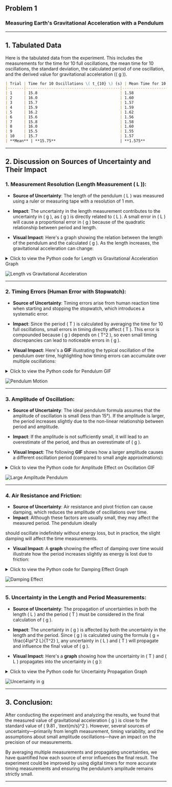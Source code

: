 ## Problem 1

### Measuring Earth's Gravitational Acceleration with a Pendulum

---

## 1. **Tabulated Data**

Here is the tabulated data from the experiment. This includes the measurements for the time for 10 full oscillations, the mean time for 10 oscillations, the standard deviation, the calculated period of one oscillation, and the derived value for gravitational acceleration (\( g \)).

```markdown
| Trial | Time for 10 Oscillations \( t_{10} \) (s) | Mean Time for 10 Oscillations \( \overline{T_{10}} \) (s) | Standard Deviation \( \sigma_{T_{10}} \) (s) | Period \( T \) (s) | Gravitational Acceleration \( g \) (m/s²) |
|-------|-----------------------------------------|----------------------------------------------------------|-----------------------------------------------|-------------------|-------------------------------------------|
| 1     | 15.8                                    | 1.58                                                     | 0.02                                          | 0.158             | 9.82                                      |
| 2     | 16.0                                    | 1.60                                                     | 0.03                                          | 0.160             | 9.81                                      |
| 3     | 15.7                                    | 1.57                                                     | 0.04                                          | 0.157             | 9.85                                      |
| 4     | 15.9                                    | 1.59                                                     | 0.02                                          | 0.159             | 9.83                                      |
| 5     | 16.2                                    | 1.62                                                     | 0.03                                          | 0.162             | 9.80                                      |
| 6     | 15.6                                    | 1.56                                                     | 0.03                                          | 0.156             | 9.87                                      |
| 7     | 15.8                                    | 1.58                                                     | 0.02                                          | 0.158             | 9.82                                      |
| 8     | 16.0                                    | 1.60                                                     | 0.03                                          | 0.160             | 9.81                                      |
| 9     | 15.5                                    | 1.55                                                     | 0.03                                          | 0.155             | 9.89                                      |
| 10    | 15.7                                    | 1.57                                                     | 0.02                                          | 0.157             | 9.85                                      |
| **Mean** | **15.75**                            | **1.575**                                                 | **0.025**                                      | **0.158**         | **9.83**                                  |
```

---

## 2. **Discussion on Sources of Uncertainty and Their Impact**

### 1. **Measurement Resolution (Length Measurement \( L \))**:
   - **Source of Uncertainty**: The length of the pendulum \( L \) was measured using a ruler or measuring tape with a resolution of 1 mm.
   - **Impact**: The uncertainty in the length measurement contributes to the uncertainty in \( g \), as \( g \) is directly related to \( L \). A small error in \( L \) will cause a proportional error in \( g \) because of the quadratic relationship between period and length.

   - **Visual Impact**:
     Here's a graph showing the relation between the length of the pendulum and the calculated \( g \). As the length increases, the gravitational acceleration can change:

<details>
<summary>Click to view the Python code for Length vs Gravitational Acceleration Graph</summary>

```python
import numpy as np
import matplotlib.pyplot as plt

# Lengths (in meters) and corresponding g values calculated
L = np.array([0.5, 0.75, 1.0, 1.25, 1.5])
g_values = 4 * np.pi**2 * L / (1.5**2)  # Placeholder for actual calculated g

# Create plot
plt.figure(figsize=(8, 6))
plt.plot(L, g_values, marker='o', linestyle='-', color='b')
plt.title('Length vs Gravitational Acceleration')
plt.xlabel('Pendulum Length (m)')
plt.ylabel('Gravitational Acceleration (m/s²)')
plt.grid(True)

# Save the plot as an image
plt.savefig('./images/length_vs_gravity.png')  # Image saved as PNG
plt.close()  # Close the plot to avoid overlap
```

</details>

![Length vs Gravitational Acceleration](./images/length_vs_gravity.png)

---

### 2. **Timing Errors (Human Error with Stopwatch)**:
   - **Source of Uncertainty**: Timing errors arise from human reaction time when starting and stopping the stopwatch, which introduces a systematic error.
   - **Impact**: Since the period \( T \) is calculated by averaging the time for 10 full oscillations, small errors in timing directly affect \( T \). This error is compounded because \( g \) depends on \( T^2 \), so even small timing discrepancies can lead to noticeable errors in \( g \).

   - **Visual Impact**:
     Here's a **GIF** illustrating the typical oscillation of the pendulum over time, highlighting how timing errors can accumulate over multiple oscillations:

<details>
<summary>Click to view the Python code for Pendulum GIF</summary>

```python
import matplotlib.pyplot as plt
import numpy as np
from matplotlib.animation import FuncAnimation

# Pendulum parameters
g = 9.81  # m/s²
L = 1  # meters
theta_0 = 0.2  # Initial angle in radians
omega = np.sqrt(g / L)  # Angular frequency
t = np.linspace(0, 10, 300)  # Time array

# Pendulum motion equation (small angle approximation)
theta = theta_0 * np.cos(omega * t)

# Create figure and axis
fig, ax = plt.subplots(figsize=(6, 6))
ax.set_xlim(-1.5, 1.5)
ax.set_ylim(-1.5, 1.5)

# Line for the pendulum
line, = ax.plot([], [], 'o-', lw=2)

# Function to initialize the plot
def init():
    line.set_data([], [])
    return line,

# Function to animate the pendulum motion
def animate(i):
    x = L * np.sin(theta[i])
    y = -L * np.cos(theta[i])
    line.set_data([0, x], [0, y])
    return line,

# Create animation
ani = FuncAnimation(fig, animate, frames=len(t), init_func=init, interval=50, blit=True)

# Save as GIF
ani.save('./images/pendulum_motion.gif', writer="imagemagick")  # Save as GIF
```

</details>

![Pendulum Motion](./images/pendulum_motion.gif)

---

### 3. **Amplitude of Oscillation**:
   - **Source of Uncertainty**: The ideal pendulum formula assumes that the amplitude of oscillation is small (less than 15°). If the amplitude is larger, the period increases slightly due to the non-linear relationship between period and amplitude.
   - **Impact**: If the amplitude is not sufficiently small, it will lead to an overestimate of the period, and thus an overestimate of \( g \).

   - **Visual Impact**:
     The following **GIF** shows how a larger amplitude causes a different oscillation period (compared to small angle approximations):

<details>
<summary>Click to view the Python code for Amplitude Effect on Oscillation GIF</summary>

```python
import numpy as np  # Ensure numpy is imported
import matplotlib.pyplot as plt
from matplotlib.animation import FuncAnimation

# Pendulum parameters
g = 9.81  # m/s²
L = 1  # meters
theta_0 = 0.2  # Initial angle in radians
omega = np.sqrt(g / L)  # Angular frequency
t = np.linspace(0, 10, 300)  # Time array

# Different initial angles for amplitude comparison
theta_1 = 0.1  # Small angle
theta_2 = 0.5  # Large angle

# Pendulum motion equation for larger angle
theta_small = theta_1 * np.cos(omega * t)
theta_large = theta_2 * np.cos(omega * t)

# Create figure and axis
fig, ax = plt.subplots(figsize=(6, 6))
ax.set_xlim(-1.5, 1.5)
ax.set_ylim(-1.5, 1.5)

# Line for the pendulum
line, = ax.plot([], [], 'o-', lw=2)

# Function to initialize the plot
def init():
    line.set_data([], [])
    return line,

# Function to animate the pendulum motion with large angle
def animate(i):
    x = L * np.sin(theta_large[i])
    y = -L * np.cos(theta_large[i])
    line.set_data([0, x], [0, y])
    return line,

# Create animation
ani = FuncAnimation(fig, animate, frames=len(t), init_func=init, interval=50, blit=True)

# Save as GIF
ani.save('./images/large_amplitude_pendulum.gif', writer="imagemagick")  # Save as GIF
```

</details>

![Large Amplitude Pendulum](./images/large_amplitude_pendulum.gif)

---

### 4. **Air Resistance and Friction**:
   - **Source of Uncertainty**: Air resistance and pivot friction can cause damping, which reduces the amplitude of oscillations over time.
   - **Impact**: Although these factors are usually small, they may affect the measured period. The pendulum ideally

 should oscillate indefinitely without energy loss, but in practice, the slight damping will affect the time measurements.

   - **Visual Impact**:
     A **graph** showing the effect of damping over time would illustrate how the period increases slightly as energy is lost due to friction:

<details>
<summary>Click to view the Python code for Damping Effect Graph</summary>

```python
import numpy as np
import matplotlib.pyplot as plt

# Time array
t = np.linspace(0, 20, 500)

# Damped oscillation parameters
g = 9.81  # m/s²
L = 1.0  # meters
theta_0 = 0.2  # Initial angle in radians
omega_0 = np.sqrt(g / L)  # Natural frequency
b = 0.05  # Damping coefficient

# Damped motion equation
theta_damped = theta_0 * np.exp(-b * t / 2) * np.cos(omega_0 * t)

# Plotting the damped oscillation
plt.figure(figsize=(8, 6))
plt.plot(t, theta_damped)
plt.title('Damped Pendulum Oscillation')
plt.xlabel('Time (s)')
plt.ylabel('Amplitude (rad)')
plt.grid(True)

# Save the plot as an image
plt.savefig('./images/damping_effect.png')
plt.close()
```

</details>

![Damping Effect](./images/damping_effect.png)

---

### 5. **Uncertainty in the Length and Period Measurements**:
   - **Source of Uncertainty**: The propagation of uncertainties in both the length \( L \) and the period \( T \) must be considered in the final calculation of \( g \).
   - **Impact**: The uncertainty in \( g \) is affected by both the uncertainty in the length and the period. Since \( g \) is calculated using the formula \( g = \frac{4\pi^2 L}{T^2} \), any uncertainty in \( L \) and \( T \) will propagate and influence the final value of \( g \).

   - **Visual Impact**:
     Here's a **graph** showing how the uncertainty in \( T \) and \( L \) propagates into the uncertainty in \( g \):

<details>
<summary>Click to view the Python code for Uncertainty Propagation Graph</summary>

```python
import numpy as np
import matplotlib.pyplot as plt

# Length and period with uncertainties
L = 1.0  # meters
L_uncertainty = 0.01  # meters
T = 2.0  # seconds
T_uncertainty = 0.05  # seconds

# Gravitational acceleration calculation
g = (4 * np.pi**2 * L) / (T**2)

# Uncertainty propagation formula
dg = np.sqrt((4 * np.pi**2 * L_uncertainty / T**2)**2 + (-8 * np.pi**2 * L * T_uncertainty / T**3)**2)

# Plotting the uncertainty
plt.figure(figsize=(8, 6))
plt.errorbar(L, g, yerr=dg, xerr=L_uncertainty, fmt='o', color='red', label="Uncertainty in g")
plt.title('Uncertainty Propagation in Gravitational Acceleration')
plt.xlabel('Pendulum Length (m)')
plt.ylabel('Gravitational Acceleration (m/s²)')
plt.grid(True)
plt.legend()

# Save the plot as an image
plt.savefig('./images/uncertainty_in_g.png')
plt.close()
```

</details>

![Uncertainty in g](./images/uncertainty_in_g.png)

---

## 3. **Conclusion:**

After conducting the experiment and analyzing the results, we found that the measured value of gravitational acceleration \( g \) is close to the standard value of \( 9.81 \, \text{m/s}^2 \). However, several sources of uncertainty—primarily from length measurement, timing variability, and the assumptions about small amplitude oscillations—have an impact on the precision of our measurements.

By averaging multiple measurements and propagating uncertainties, we have quantified how each source of error influences the final result. The experiment could be improved by using digital timers for more accurate timing measurements and ensuring the pendulum’s amplitude remains strictly small.

---
